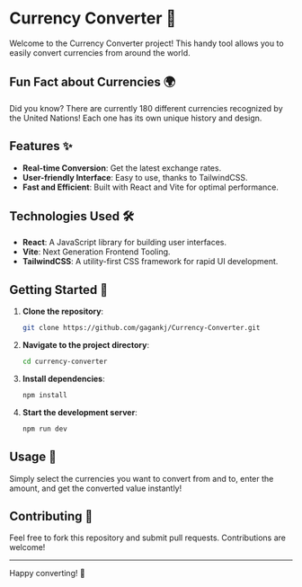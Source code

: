 # Currency Converter 💱

Welcome to the Currency Converter project! This handy tool allows you to easily convert currencies from around the world.

## Fun Fact about Currencies 🌍

Did you know? There are currently 180 different currencies recognized by the United Nations! Each one has its own unique history and design.

## Features ✨

- **Real-time Conversion**: Get the latest exchange rates.
- **User-friendly Interface**: Easy to use, thanks to TailwindCSS.
- **Fast and Efficient**: Built with React and Vite for optimal performance.

## Technologies Used 🛠️

- **React**: A JavaScript library for building user interfaces.
- **Vite**: Next Generation Frontend Tooling.
- **TailwindCSS**: A utility-first CSS framework for rapid UI development.

## Getting Started 🚀

1. **Clone the repository**:
    ```bash
    git clone https://github.com/gagankj/Currency-Converter.git
    ```
2. **Navigate to the project directory**:
    ```bash
    cd currency-converter
    ```
3. **Install dependencies**:
    ```bash
    npm install
    ```
4. **Start the development server**:
    ```bash
    npm run dev
    ```

## Usage 📖

Simply select the currencies you want to convert from and to, enter the amount, and get the converted value instantly!

## Contributing 🤝

Feel free to fork this repository and submit pull requests. Contributions are welcome!

---

Happy converting! 💸
